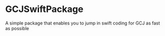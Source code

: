 # GCJSwiftPackage
A simple package that enables you to jump in swift coding for GCJ as fast as possible
